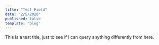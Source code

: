 ```yaml
---
title: "Test Field"
date: "2/5/2020"
published: false
template: 'blog'
---
```


This is a test title, just to see if I can query anything differently from here.
